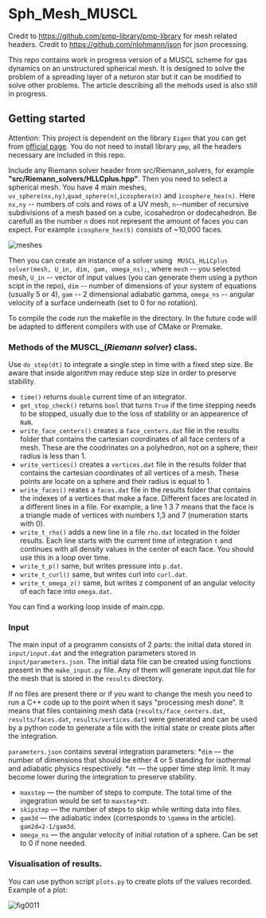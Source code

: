 # Sph_Mesh_MUSCL

Credit to https://github.com/pmp-library/pmp-library for mesh related headers.
Credit to https://github.com/nlohmann/json for json processing.

This repo contains work in progress version of a MUSCL scheme for gas dynamics on an unstructured spherical mesh. 
It is designed to solve the problem of a spreading layer of a neturon star but it can be modified to solve other problems.
The article describing all the mehods used is also still in progress.

## Getting started

Attention: This project is dependent on the library `Eigen` that you can get from [official page](https://eigen.tuxfamily.org/index.php?title=Main_Page).
You do not need to install library `pmp`, all the headers necessary are included in this repo.

Include any Riemann solver header from src/Riemann_solvers, for example **"src/Riemann_solvers/HLLCplus.hpp"**.
Then you need to select a spherical mesh. You have 4 main meshes, `uv_sphere(nx,ny)`,`quad_sphere(n)`,`icosphere(n)` and `icosphere_hex(n)`.
Here `nx,ny` -- numbers of cols and rows of a UV mesh, `n`--number of recursive subdivisions of a mesh based on a cube, icosahedron or dodecahedron.
Be carefull as the number `n` does not represent the amount of faces you can expect. For example `icosphere_hex(5)` consists of ~10,000 faces.

![meshes](https://github.com/TURBOLOSE/MUSCL-scheme-on-spherical-mesh-WIP/assets/129312616/90ebcd68-58cc-4d32-9901-dc25b40b90a6)

Then you can create an instance of a solver using ` MUSCL_HLLCplus solver(mesh, U_in, dim, gam, omega_ns);`, 
where `mesh` -- you selected mesh, `U_in` -- vector of input values (you can generate them using a python scipt in the repo), `dim` -- number of dimensions of your system of equations (usually 5 or 4),
`gam` -- 2 dimensional adiabatic gamma, `omega_ns` -- angular velocity of a surface underneath (set to 0 for no rotation).

To compile the code run the makefile in the directory. In the future code will be adapted to different compilers with use of CMake or Premake.

### Methods of the MUSCL_(*Riemann solver*) class. 
Use `do_step(dt)` to integrate a single step in time with a fixed step size. Be aware that inside algorithm may reduce step size in order to preserve stability.

* `time()` returns `double` current time of an integrator.
* `get_stop_check()` returns `bool` that turns `True` if the time stepping needs to be stopped, usually due to the loss of stability or an appearence of `NaN`.
* `write_face_centers()` creates a `face_centers.dat` file in the results folder that contains the cartesian coordinates of all face centers of a mesh. 
 These are the coodrinates on a polyhedron, not on a sphere, their radius is less than 1.
 * `write_vertices()` creates a `vertices.dat` file in the results folder that contains the cartesian coordinates of all vertices of a mesh.
 These points are locate on a sphere and their radius is equal to 1.
 * `write_faces()` reates a `faces.dat` file in the results folder that contains the indexes of a vertices that make a face.
 Different faces are located in a different lines in a file. For example, a line 1 3 7 means that the face is a triangle made of vertices with numbers 1,3 and 7 (numeration starts with 0).
 * `write_t_rho()` adds a new line in a file `rho.dat` located in the folder results. Each line starts with the current time of integration `t` and continues with all density values in the center of each face.
 You should use this in a loop over time.
 * `write_t_p()` same, but writes pressure into `p.dat`.
 * `write_t_curl()` same, but writes curl into `curl.dat`.
 * `write_t_omega_z()` same, but writes z component of an angular velocity of each face into `omega.dat`.

 You can find a working loop inside of main.cpp.

 ### Input
 The main input of a programm consists of 2 parts: the initial data stored in `input/input.dat` and the integration parameters stored in `input/parameters.json`. The initial data file can be created using functions present in the `make_input.py` file. Any of them will generate input.dat file for the mesh that is stored in the `results` directory.
 
 If no files are present there or if you want to change the mesh you need to run a C++ code up to the point when it says "processing mesh done". It means that files containing mesh data (`results/face_centers.dat`, `results/faces.dat`, `results/vertices.dat`) were generated and can be used by a python code to generate a file with the initial state or create plots after the integration.

 `parameters.json` contains several integration parameters:
 *`dim` — the number of dimensions that should be either 4 or 5 standing for isothermal and adiabatic physics respectively.
 *`dt` — the upper time step limit. It may become lower during the integration to preserve stability.
 * `maxstep` — the number of steps to compute. The total time of the ingegration would be set to `maxstep*dt`.
 * `skipstep` — the number of steps to skip while writing data into files.
 * `gam3d` — the adiabatic index (corresponds to `\gamma` in the article). `gam2d=2-1/gam3d`.
 * `omega_ns` — the angular velocity of initial rotation of a sphere. Can be set to 0 if none needed.

 
 
### Visualisation of results.
You can use python script `plots.py` to create plots of the values recorded. Example of a plot:

![fig0011](https://github.com/TURBOLOSE/MUSCL-scheme-on-spherical-mesh-WIP/assets/129312616/e986f42c-cb2e-4af0-819b-3a204be2fb5e)


